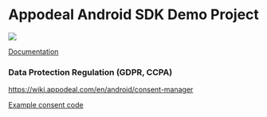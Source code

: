 # Appodeal Android SDK Demo Project

[![](https://img.shields.io/badge/SDK%20version-Stable%202.6.4-brightgreen)](https://wiki.appodeal.com/en/android/2-6-4-android-sdk-integration-guide)

[Documentation](https://wiki.appodeal.com/en/android/2-6-4-android-sdk-integration-guide)

### Data Protection Regulation (GDPR, CCPA)
https://wiki.appodeal.com/en/android/consent-manager

[Example consent code](https://github.com/appodeal/appodeal-android-demo/blob/master/app/src/main/java/com/appodeal/test/SplashActivity.java)